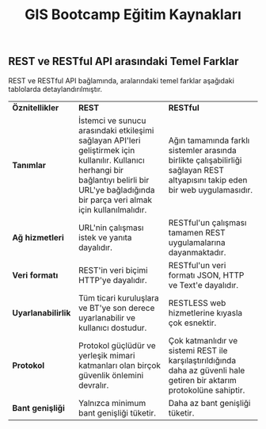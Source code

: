 <h1 align="center">GIS Bootcamp Eğitim Kaynakları</h1>
<p align="center">
	<!-- <img src="./banner02.png"> -->
	<br/>
</p>
<h2>REST ve RESTful API arasındaki Temel Farklar</h2>
REST ve RESTful API bağlamında, aralarındaki temel farklar aşağıdaki tablolarda detaylandırılmıştır.

<table>
	<tbody>
		<tr>
			<td>
				<strong>
					<font style="vertical-align: inherit;">
            Öznitellikler
          </font>
				</strong>
			</td>
			<td>
				<strong>
					<font style="vertical-align: inherit;">
            REST
          </font>
				</strong>
			</td>
			<td>
				<strong>
					<font style="vertical-align: inherit;">
            RESTful 
					</font>
				</strong>
			</td>
		</tr>
		<tr>
			<td>
				<strong>
					<font style="vertical-align: inherit;">
            Tanımlar
            </font>
				</strong>
			</td>
			<td>
				<font style="vertical-align: inherit;">İstemci ve sunucu arasındaki etkileşimi sağlayan API'leri geliştirmek için kullanılır. </font>
				<font style="vertical-align: inherit;">Kullanıcı herhangi bir bağlantıyı belirli bir URL'ye bağladığında bir parça veri almak için kullanılmalıdır.</font>
			</td>
			<td>
				<font style="vertical-align: inherit;">Ağın tamamında farklı sistemler arasında birlikte çalışabilirliği sağlayan REST altyapısını takip eden bir web uygulamasıdır.</font>
			</td>
		</tr>
		<tr>
			<td>
				<strong>
					<font style="vertical-align: inherit;">Ağ hizmetleri</font>
				</strong>
			</td>
			<td>
				<font style="vertical-align: inherit;">URL'nin çalışması istek ve yanıta dayalıdır.</font>
			</td>
			<td>
				<font style="vertical-align: inherit;">RESTful'un çalışması tamamen REST uygulamalarına dayanmaktadır.</font>
			</td>
		</tr>
		<tr>
			<td>
				<strong>
					<font style="vertical-align: inherit;">Veri formatı</font>
				</strong>
			</td>
			<td>
				<font style="vertical-align: inherit;">REST'in veri biçimi HTTP'ye dayalıdır.</font>
			</td>
			<td>
				<font style="vertical-align: inherit;">RESTful'un veri formatı JSON, HTTP ve Text'e dayalıdır.</font>
			</td>
		</tr>
		<tr>
			<td>
				<strong>
					<font style="vertical-align: inherit;">Uyarlanabilirlik</font>
				</strong>
			</td>
			<td>
				<font style="vertical-align: inherit;">Tüm ticari kuruluşlara ve BT'ye son derece uyarlanabilir ve kullanıcı dostudur.</font>
			</td>
			<td>
				<font style="vertical-align: inherit;">RESTLESS web hizmetlerine kıyasla çok esnektir.</font>
			</td>
		</tr>
		<tr>
			<td>
				<strong>
					<font style="vertical-align: inherit;">Protokol</font>
				</strong>
			</td>
			<td>
				<font style="vertical-align: inherit;">Protokol güçlüdür ve yerleşik mimari katmanları olan birçok güvenlik önlemini devralır.</font>
			</td>
			<td>
				<font style="vertical-align: inherit;">Çok katmanlıdır ve sistemi REST ile karşılaştırıldığında daha az güvenli hale getiren bir aktarım protokolüne sahiptir.</font>
			</td>
		</tr>
		<tr>
			<td>
				<strong>
					<font style="vertical-align: inherit;">Bant genişliği</font>
				</strong>
			</td>
			<td>
				<font style="vertical-align: inherit;">Yalnızca minimum bant genişliği tüketir.</font>
			</td>
			<td>
				<font style="vertical-align: inherit;">Daha az bant genişliği tüketir.</font>
			</td>
		</tr>
	</tbody>
</table>
